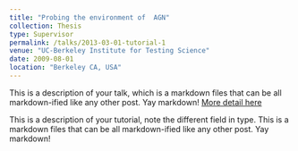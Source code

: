 ```yaml
---
title: "Probing the environment of  AGN"
collection: Thesis
type: Supervisor
permalink: /talks/2013-03-01-tutorial-1
venue: "UC-Berkeley Institute for Testing Science"
date: 2009-08-01 
location: "Berkeley CA, USA"
---
```


This is a description of your talk, which is a markdown files that can be all markdown-ified like any other post. Yay markdown! [More detail here](/talks/2013-03-01-tutorial-1)

This is a description of your tutorial, note the different field in type. This is a markdown files that can be all markdown-ified like any other post. Yay markdown!
